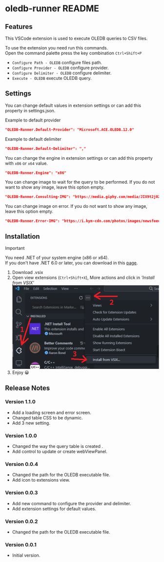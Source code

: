 # oledb-runner README

## Features
This VSCode extension is used to execute OLEDB queries to CSV files. 

To use the extension you need run this commands.<br> Open the command palette press the key combination `Ctrl+Shift+P`
- `Configure Path - OLEDB` configure files path.
- `Configure Provider - OLEDB` configure provider.
- `Configure Delimiter - OLEDB` configure delimiter.
- `Execute - OLEDB` execute OLEDB query.

## Settings
You can change default values in extension settings or can add this property in settings.json. 

Example to default provider
```json 
"OLEDB-Runner.Default-Provider": "Microsoft.ACE.OLEDB.12.0" 
```
Example to default delimiter
```json
"OLEDB-Runner.Default-Delimiter": "," 
```
You can change the engine in extension settings or can add this property with `x86` or `x64` value.
```json
"OLEDB-Runner.Engine": "x86" 
```
You can change image to wait for the query to be performed. If you do not want to show any image, leave this option empty. 
```json
"OLEDB-Runner.Consulting-IMG": "https://media.giphy.com/media/JIX9t2j0ZTN9S/giphy.gif"
```
You can change image on error. If you do not want to show any image, leave this option empty. 
```json
"OLEDB-Runner.Error-IMG": "https://i.kym-cdn.com/photos/images/newsfeed/001/384/531/8ed.jpg",
```

## Installation
> [!IMPORTANT]
> You need .NET of your system engine (x86 or x64).<br>
> If you don't have .NET 6.0 or later, you can download in this [page](https://dotnet.microsoft.com/es-es/download/dotnet/6.0).
1. Download .vsix
2. Open view extensions (`Ctrl+Shift+X`), More actions and click in *'Install from VSIX'*<br>
![Install VSIX](<./resources/Install.png>)
3. Enjoy 😀

## Release Notes
### Version 1.1.0
- Add a loading screen and error screen.
- Changed table CSS to be dynamic.
- Add 3 new setting.

### Version 1.0.0
- Changed the way the query table is created .
- Add control to update or create webViewPanel.

### Version 0.0.4
- Changed the path for the OLEDB executable file.
- Add icon to extensions view.

### Version 0.0.3
- Add new command to configure the provider and delimiter.
- Add extension settings for default values.


### Version 0.0.2
- Changed the path for the OLEDB executable file.

### Version 0.0.1
- Initial version.
